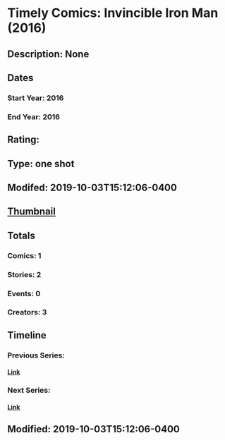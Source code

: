 # Timely Comics: Invincible Iron Man (2016)
## Description: None
## Dates
### Start Year: 2016
### End Year: 2016
## Rating: 
## Type: one shot
## Modifed: 2019-10-03T15:12:06-0400
## [Thumbnail](http://i.annihil.us/u/prod/marvel/i/mg/b/40/image_not_available.jpg)
## Totals
### Comics: 1
### Stories: 2
### Events: 0
### Creators: 3
## Timeline
### Previous Series: 
#### [Link]()
### Next Series: 
#### [Link]()
## Modified: 2019-10-03T15:12:06-0400